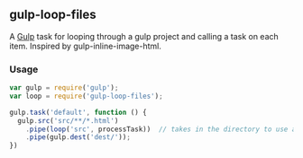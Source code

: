 ## gulp-loop-files

A [Gulp](http://gulpjs.com) task for looping through a gulp project and calling a task on each item. Inspired by gulp-inline-image-html.

### Usage

```javascript
var gulp = require('gulp');
var loop = require('gulp-loop-files');

gulp.task('default', function () {
  gulp.src('src/**/*.html')
    .pipe(loop('src', processTask))  // takes in the directory to use as the root when looking for images
    .pipe(gulp.dest('dest/'));
})
```
